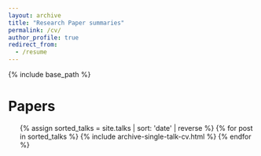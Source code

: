 ```yaml
---
layout: archive
title: "Research Paper summaries"
permalink: /cv/
author_profile: true
redirect_from:
  - /resume
---
```


{% include base_path %}

Papers
======
  <!-- <ul>{% for post in site.talks %}
    {% include archive-single-talk-cv.html %}
  {% endfor %}</ul> -->

 <ul>{% assign sorted_talks = site.talks | sort: 'date' | reverse %}
    {% for post in sorted_talks %}
      {% include archive-single-talk-cv.html %}
    {% endfor %}
  </ul>
  
